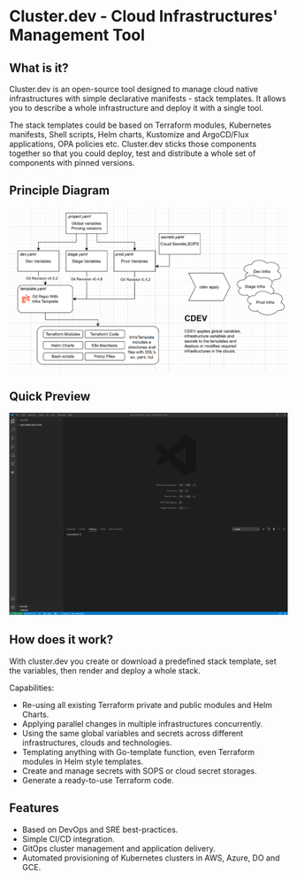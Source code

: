 # Cluster.dev - Cloud Infrastructures' Management Tool

## What is it?

Cluster.dev is an open-source tool designed to manage cloud native infrastructures with simple declarative manifests - stack templates. It allows you to describe a whole infrastructure and deploy it with a single tool.

The stack templates could be based on Terraform modules, Kubernetes manifests, Shell scripts, Helm charts, Kustomize and ArgoCD/Flux applications, OPA policies etc. Cluster.dev sticks those components together so that you could deploy, test and distribute a whole set of components with pinned versions.

## Principle Diagram

![cdev diagram](./images/cdev-base-diagram.png)

## Quick Preview

![demo video cdev](./images/demo.gif)

## How does it work?

With cluster.dev you create or download a predefined stack template, set the variables, then render and deploy a whole stack.

Capabilities:

- Re-using all existing Terraform private and public modules and Helm Charts.
- Applying parallel changes in multiple infrastructures concurrently.
- Using the same global variables and secrets across different infrastructures, clouds and technologies.
- Templating anything with Go-template function, even Terraform modules in Helm style templates.
- Create and manage secrets with SOPS or cloud secret storages.
- Generate a ready-to-use Terraform code.

## Features

- Based on DevOps and SRE best-practices.
- Simple CI/CD integration.
- GitOps cluster management and application delivery.
- Automated provisioning of Kubernetes clusters in AWS, Azure, DO and GCE.
